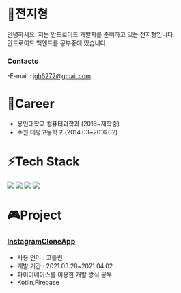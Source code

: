 # 🌱전지형
안녕하세요.
저는 안드로이드 개발자를 준비하고 있는 전지형입니다.</br>
안드로이드 백엔드를 공부중에 있습니다.

### Contacts
  -E-mail  : jgh6272@gmail.com </br>

# 👯Career
  - 용인대학교 컴퓨터과학과 (2016~재학중)
  - 수원 대평고등학교 (2014.03~2016.02)

# ⚡Tech Stack
  <img src="https://img.shields.io/badge/Android-3DDC84?style=flat-square&logo=Android&logoColor=white"/> <img src="https://img.shields.io/badge/Java-FF5722?style=flat-square&logo=Java&logoColor=white"/> <img src="https://img.shields.io/badge/MySQL-4479A1?style=flat-square&logo=MySQL&logoColor=white"/> <img src="https://img.shields.io/badge/Kotlin-0095D5?style=flat-square&logo=Kotlin&logoColor=white"/>
  
# 🎮Project
### <a href="https://github.com/jgh6272/InstagramClone"><b>InstagramCloneApp</b></a>
- 사용 언어 : 코틀린 </br>
- 개발 기간 : 2021.03.28~2021.04.02
- 파이어베이스를 이용한 개발 방식 공부
- Kotlin,Firebase

<!-- 아이콘 주석
- 🔭 I’m currently working on ...
- 🌱 I’m currently learning ...
- 👯 I’m looking to collaborate on ...
- 🤔 I’m looking for help with ...
- 💬 Ask me about ...
- 📫 How to reach me: ...
- 😄 Pronouns: ...
- ⚡ 
-->
